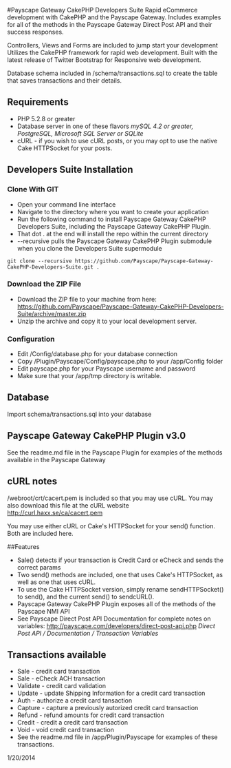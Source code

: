 #Payscape Gateway CakePHP Developers Suite
Rapid eCommerce development with CakePHP and the Payscape Gateway.
Includes examples for all of the methods in the Payscape Gateway Direct Post API 
and their success responses. 

Controllers, Views and Forms are included to jump start your development
Utilizes the CakePHP framework for rapid web development.
Built with the latest release of Twitter Bootstrap for Responsive web development.

Database schema included in /schema/transactions.sql to create the table that saves transactions and their details.

## Requirements
* PHP 5.2.8 or greater
* Database server in one of these flavors 
*mySQL 4.2 or greater, PostgreSQL, Microsoft SQL Server or SQLite*
* cURL - if you wish to use cURL posts, or you may opt to use the native Cake HTTPSocket for your posts.

## Developers Suite Installation 
### Clone With GIT
* Open your command line interface
* Navigate to the directory where you want to create your application
* Run the following command to install Payscape Gateway CakePHP Developers Suite, including the Payscape Gateway CakePHP Plugin.
* That dot . at the end will install the repo within the current directory
* --recursive pulls the Payscape Gateway CakePHP Plugin submodule when you clone the Developers Suite supermodule  
```
git clone --recursive https://github.com/Payscape/Payscape-Gateway-CakePHP-Developers-Suite.git . 
```

### Download the ZIP File
* Download the ZIP file to your machine from here: https://github.com/Payscape/Payscape-Gateway-CakePHP-Developers-Suite/archive/master.zip
* Unzip the archive and copy it to your local development server.

### Configuration
* Edit /Config/database.php for your database connection 
* Copy /Plugin/Payscape/Config/payscape.php to your /app/Config folder
* Edit payscape.php for your Payscape username and password
* Make sure that your /app/tmp directory is writable. 

## Database
Import schema/transactions.sql into your database
 	  
	
## Payscape Gateway CakePHP Plugin v3.0
See the readme.md file in the Payscape Plugin for examples of the methods available in the Payscape Gateway

## cURL notes	  
/webroot/crt/cacert.pem is included so that you may use cURL. 
You may also download this file at the cURL website http://curl.haxx.se/ca/cacert.pem  
	  
You may use either cURL or Cake's HTTPSocket for your send() function.
Both are included here. 
	
##Features	  
* Sale() detects if your transaction is Credit Card or eCheck and sends the correct params 
* Two send() methods are included, one that uses Cake's HTTPSocket, as well as one that uses cURL.
* To use the Cake HTTPSocket version, simply rename sendHTTPSocket() to send(), and the current send() to sendcURL(). 
* Payscape Gateway CakePHP Plugin exposes all of the methods of the Payscape NMI API
* See Payscape Direct Post API Documentation for complete notes on variables: http://payscape.com/developers/direct-post-api.php *Direct Post API / Documentation / Transaction Variables*
	  
## Transactions available
* Sale - credit card transaction
* Sale - eCheck ACH transaction
* Validate - credit card validation
* Update - update Shipping Information for a credit card transaction
* Auth - authorize a credit card tansaction
* Capture - capture a previously autorized credit card transaction
* Refund - refund amounts for credit card transaction
* Credit - credit a credit card transaction
* Void - void credit card transaction
* See the readme.md file in /app/Plugin/Payscape for examples of these transactions.
 	  
1/20/2014